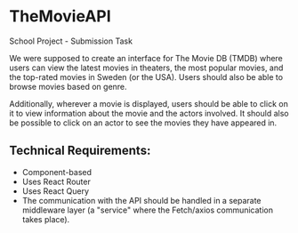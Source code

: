 # TheMovieAPI

School Project - Submission Task

We were supposed to create an interface for The Movie DB (TMDB) where users can view the latest movies in theaters, the most popular movies, and the top-rated movies in Sweden (or the USA). Users should also be able to browse movies based on genre.

Additionally, wherever a movie is displayed, users should be able to click on it to view information about the movie and the actors involved. It should also be possible to click on an actor to see the movies they have appeared in.

## Technical Requirements: </br>
- Component-based </br>
- Uses React Router </br>
- Uses React Query </br>
- The communication with the API should be handled in a separate middleware layer (a "service" where the Fetch/axios communication takes place).
